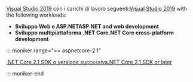 <span data-ttu-id="4e57f-101">[Visual Studio 2019](https://visualstudio.microsoft.com/downloads/?utm_medium=microsoft&utm_source=docs.microsoft.com&utm_campaign=inline+link&utm_content=download+vs2019) con i carichi di lavoro seguenti:</span><span class="sxs-lookup"><span data-stu-id="4e57f-101">[Visual Studio 2019](https://visualstudio.microsoft.com/downloads/?utm_medium=microsoft&utm_source=docs.microsoft.com&utm_campaign=inline+link&utm_content=download+vs2019) with the following workloads:</span></span>

* <span data-ttu-id="4e57f-102">**Sviluppo Web e ASP.NET**</span><span class="sxs-lookup"><span data-stu-id="4e57f-102">**ASP.NET and web development**</span></span>
* <span data-ttu-id="4e57f-103">**Sviluppo multipiattaforma .NET Core**</span><span class="sxs-lookup"><span data-stu-id="4e57f-103">**.NET Core cross-platform development**</span></span>

::: moniker range=">= aspnetcore-2.1"

[<span data-ttu-id="4e57f-104">.NET Core 2.1 SDK o versione successiva</span><span class="sxs-lookup"><span data-stu-id="4e57f-104">.NET Core 2.1 SDK or later</span></span>](https://dotnet.microsoft.com/download)

::: moniker-end
